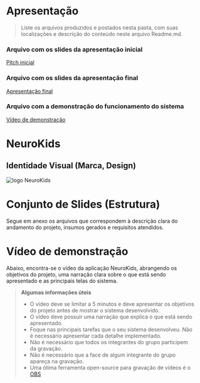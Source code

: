 # Apresentação
> Liste os arquivos produzidos e postados nesta pasta, com suas localizações e descrição do conteúdo neste arquivo Readme.md.

### Arquivo com os slides da apresentação inicial
[Pitch inicial](https://github.com/ICEI-PUC-Minas-PMV-SI/pmv-si-2023-2-pe1-t2-neurodiversidade/files/13679348/Apresentacao.Projeto.NeuroKids.-.INICIAL.pdf) 

### Arquivo com os slides da apresentação final
[Apresentação final](https://github.com/ICEI-PUC-Minas-PMV-SI/pmv-si-2023-2-pe1-t2-neurodiversidade/files/13691154/Apresentacao.NeuroKids.-.Etapa.5.pdf)

### Arquivo com a demonstração do funcionamento do sistema
[Vídeo de demonstração]([./sample-video.mp4](https://github.com/ICEI-PUC-Minas-PMV-SI/pmv-si-2023-2-pe1-t2-neurodiversidade/assets/109616789/7fa47fd1-974d-4e1f-934c-0d4d0b377b23))

# NeuroKids
## Identidade Visual (Marca, Design)

![logo NeuroKids](https://github.com/ICEI-PUC-Minas-PMV-SI/pmv-si-2023-2-pe1-t2-neurodiversidade/assets/89950149/56904b9f-7b77-405e-b6ca-62befb573b5b)

# Conjunto de Slides (Estrutura)

Segue em anexo os arquivos que correspondem à descrição clara do andamento do projeto, insumos gerados e requisitos atendidos.

# Vídeo de demonstração

Abaixo, encontra-se o vídeo da aplicação NeuroKids, abrangendo os objetivos do projeto, uma narração clara sobre o que está sendo apresentado e as principais telas do sistema.

> **Algumas informações úteis**
> - O vídeo deve se limitar a 5 minutos e deve apresentar os objetivos do projeto antes de mostrar o sistema desenvolvido.
> - O vídeo deve possuir uma narração que explica o que está sendo apresentado.
> - Foque nas principais tarefas que o seu sistema desenvolveu. Não é necessário apresentar cada detalhe implementado.
> - Não é necessário que todos os integrantes do grupo participem da gravação.
> - Não é necessário que a face de algum integrante do grupo apareça na gravação.
> - Uma ótima ferramenta open-source para gravação de vídeos é o [OBS](https://obsproject.com/pt-br/download)


